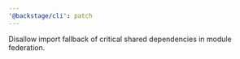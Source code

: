 ```yaml
---
'@backstage/cli': patch
---
```


Disallow import fallback of critical shared dependencies in module federation.
